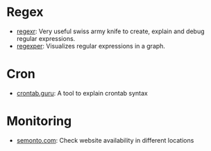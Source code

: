 # Regex

- [regexr](https://regexr.com/): Very useful swiss army knife to create, explain and debug regular expressions.
- [regexper](https://regexper.com/): Visualizes regular expressions in a graph.

# Cron

- [crontab.guru](https://crontab.guru/): A tool to explain crontab syntax

# Monitoring

- [semonto.com](https://semonto.com/tools/website-reachability-check): Check website availability in different locations